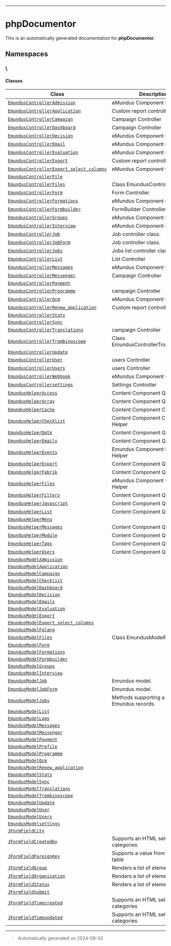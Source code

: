
***

# phpDocumentor



This is an automatically generated documentation for **phpDocumentor**.


## Namespaces


### \

#### Classes

| Class | Description |
|-------|-------------|
| [`EmundusControllerAdmission`](./classes/EmundusControllerAdmission.md) | eMundus Component Controller|
| [`EmundusControllerApplication`](./classes/EmundusControllerApplication.md) | Custom report controller|
| [`EmundusControllerCampaign`](./classes/EmundusControllerCampaign.md) | Campaign Controller|
| [`EmundusControllerDashboard`](./classes/EmundusControllerDashboard.md) | Campaign Controller|
| [`EmundusControllerDecision`](./classes/EmundusControllerDecision.md) | eMundus Component Controller|
| [`EmundusControllerEmail`](./classes/EmundusControllerEmail.md) | eMundus Component Controller|
| [`EmundusControllerEvaluation`](./classes/EmundusControllerEvaluation.md) | eMundus Component Controller|
| [`EmundusControllerExport`](./classes/EmundusControllerExport.md) | Custom report controller|
| [`EmundusControllerExport_select_columns`](./classes/EmundusControllerExport_select_columns.md) | eMundus Component Controller|
| [`EmundusControllerFile`](./classes/EmundusControllerFile.md) | |
| [`EmundusControllerFiles`](./classes/EmundusControllerFiles.md) | Class EmundusControllerFiles|
| [`EmundusControllerForm`](./classes/EmundusControllerForm.md) | Form Controller|
| [`EmundusControllerFormations`](./classes/EmundusControllerFormations.md) | eMundus Component Controller|
| [`EmundusControllerFormbuilder`](./classes/EmundusControllerFormbuilder.md) | FormBuilder Controller|
| [`EmundusControllerGroups`](./classes/EmundusControllerGroups.md) | eMundus Component Controller|
| [`EmundusControllerInterview`](./classes/EmundusControllerInterview.md) | eMundus Component Controller|
| [`EmundusControllerJob`](./classes/EmundusControllerJob.md) | Job controller class.|
| [`EmundusControllerJobForm`](./classes/EmundusControllerJobForm.md) | Job controller class.|
| [`EmundusControllerJobs`](./classes/EmundusControllerJobs.md) | Jobs list controller class.|
| [`EmundusControllerList`](./classes/EmundusControllerList.md) | List Controller|
| [`EmundusControllerMessages`](./classes/EmundusControllerMessages.md) | eMundus Component Controller|
| [`EmundusControllerMessenger`](./classes/EmundusControllerMessenger.md) | Campaign Controller|
| [`EmundusControllerPayment`](./classes/EmundusControllerPayment.md) | |
| [`EmundusControllerProgramme`](./classes/EmundusControllerProgramme.md) | campaign Controller|
| [`EmundusControllerQcm`](./classes/EmundusControllerQcm.md) | eMundus Component Controller|
| [`EmundusControllerRenew_application`](./classes/EmundusControllerRenew_application.md) | Custom report controller|
| [`EmundusControllerStats`](./classes/EmundusControllerStats.md) | |
| [`EmundusControllerSync`](./classes/EmundusControllerSync.md) | |
| [`EmundusControllerTranslations`](./classes/EmundusControllerTranslations.md) | campaign Controller|
| [`EmundusControllerTrombinoscope`](./classes/EmundusControllerTrombinoscope.md) | Class EmundusControllerTrombinoscope|
| [`EmundusControllerUpdate`](./classes/EmundusControllerUpdate.md) | |
| [`EmundusControllerUser`](./classes/EmundusControllerUser.md) | users Controller|
| [`EmundusControllerUsers`](./classes/EmundusControllerUsers.md) | users Controller|
| [`EmundusControllerWebhook`](./classes/EmundusControllerWebhook.md) | eMundus Component Controller|
| [`EmundusControllersettings`](./classes/EmundusControllersettings.md) | Settings Controller|
| [`EmundusHelperAccess`](./classes/EmundusHelperAccess.md) | Content Component Query Helper|
| [`EmundusHelperArray`](./classes/EmundusHelperArray.md) | Content Component Query Helper|
| [`EmundusHelperCache`](./classes/EmundusHelperCache.md) | Content Component Cache Helper|
| [`EmundusHelperChecklist`](./classes/EmundusHelperChecklist.md) | Content Component Checklist Helper|
| [`EmundusHelperDate`](./classes/EmundusHelperDate.md) | Content Component Query Helper|
| [`EmundusHelperEmails`](./classes/EmundusHelperEmails.md) | Content Component Query Helper|
| [`EmundusHelperEvents`](./classes/EmundusHelperEvents.md) | Emundus Component Events Helper|
| [`EmundusHelperExport`](./classes/EmundusHelperExport.md) | Content Component Query Helper|
| [`EmundusHelperFabrik`](./classes/EmundusHelperFabrik.md) | Content Component Query Helper|
| [`EmundusHelperFiles`](./classes/EmundusHelperFiles.md) | eMundus Component Query Helper|
| [`EmundusHelperFilters`](./classes/EmundusHelperFilters.md) | Content Component Query Helper|
| [`EmundusHelperJavascript`](./classes/EmundusHelperJavascript.md) | Content Component Query Helper|
| [`EmundusHelperList`](./classes/EmundusHelperList.md) | Content Component Query Helper|
| [`EmundusHelperMenu`](./classes/EmundusHelperMenu.md) | |
| [`EmundusHelperMessages`](./classes/EmundusHelperMessages.md) | Content Component Query Helper|
| [`EmundusHelperModule`](./classes/EmundusHelperModule.md) | Content Component Query Helper|
| [`EmundusHelperTags`](./classes/EmundusHelperTags.md) | Content Component Query Helper|
| [`EmundusHelperUsers`](./classes/EmundusHelperUsers.md) | Content Component Query Helper|
| [`EmundusModelAdmission`](./classes/EmundusModelAdmission.md) | |
| [`EmundusModelApplication`](./classes/EmundusModelApplication.md) | |
| [`EmundusModelCampaign`](./classes/EmundusModelCampaign.md) | |
| [`EmundusModelChecklist`](./classes/EmundusModelChecklist.md) | |
| [`EmundusModelDashboard`](./classes/EmundusModelDashboard.md) | |
| [`EmundusModelDecision`](./classes/EmundusModelDecision.md) | |
| [`EmundusModelEmails`](./classes/EmundusModelEmails.md) | |
| [`EmundusModelEvaluation`](./classes/EmundusModelEvaluation.md) | |
| [`EmundusModelExport`](./classes/EmundusModelExport.md) | |
| [`EmundusModelExport_select_columns`](./classes/EmundusModelExport_select_columns.md) | |
| [`EmundusModelFalang`](./classes/EmundusModelFalang.md) | |
| [`EmundusModelFiles`](./classes/EmundusModelFiles.md) | Class EmundusModelFiles|
| [`EmundusModelForm`](./classes/EmundusModelForm.md) | |
| [`EmundusModelFormations`](./classes/EmundusModelFormations.md) | |
| [`EmundusModelFormbuilder`](./classes/EmundusModelFormbuilder.md) | |
| [`EmundusModelGroups`](./classes/EmundusModelGroups.md) | |
| [`EmundusModelInterview`](./classes/EmundusModelInterview.md) | |
| [`EmundusModelJob`](./classes/EmundusModelJob.md) | Emundus model.|
| [`EmundusModelJobForm`](./classes/EmundusModelJobForm.md) | Emundus model.|
| [`EmundusModelJobs`](./classes/EmundusModelJobs.md) | Methods supporting a list of Emundus records.|
| [`EmundusModelList`](./classes/EmundusModelList.md) | |
| [`EmundusModelLogs`](./classes/EmundusModelLogs.md) | |
| [`EmundusModelMessages`](./classes/EmundusModelMessages.md) | |
| [`EmundusModelMessenger`](./classes/EmundusModelMessenger.md) | |
| [`EmundusModelPayment`](./classes/EmundusModelPayment.md) | |
| [`EmundusModelProfile`](./classes/EmundusModelProfile.md) | |
| [`EmundusModelProgramme`](./classes/EmundusModelProgramme.md) | |
| [`EmundusModelQcm`](./classes/EmundusModelQcm.md) | |
| [`EmundusModelRenew_application`](./classes/EmundusModelRenew_application.md) | |
| [`EmundusModelStats`](./classes/EmundusModelStats.md) | |
| [`EmundusModelSync`](./classes/EmundusModelSync.md) | |
| [`EmundusModelTranslations`](./classes/EmundusModelTranslations.md) | |
| [`EmundusModelTrombinoscope`](./classes/EmundusModelTrombinoscope.md) | |
| [`EmundusModelUpdate`](./classes/EmundusModelUpdate.md) | |
| [`EmundusModelUser`](./classes/EmundusModelUser.md) | |
| [`EmundusModelUsers`](./classes/EmundusModelUsers.md) | |
| [`EmundusModelsettings`](./classes/EmundusModelsettings.md) | |
| [`JFormFieldCity`](./classes/JFormFieldCity.md) | |
| [`JFormFieldCreatedby`](./classes/JFormFieldCreatedby.md) | Supports an HTML select list of categories|
| [`JFormFieldForeignKey`](./classes/JFormFieldForeignKey.md) | Supports a value from an external table|
| [`JFormFieldGroup`](./classes/JFormFieldGroup.md) | Renders a list of elements|
| [`JFormFieldOrganisation`](./classes/JFormFieldOrganisation.md) | Renders a list of elements|
| [`JFormFieldStatus`](./classes/JFormFieldStatus.md) | Renders a list of elements|
| [`JFormFieldSubmit`](./classes/JFormFieldSubmit.md) | |
| [`JFormFieldTimecreated`](./classes/JFormFieldTimecreated.md) | Supports an HTML select list of categories|
| [`JFormFieldTimeupdated`](./classes/JFormFieldTimeupdated.md) | Supports an HTML select list of categories|




***
> Automatically generated on 2024-08-02

